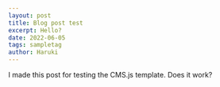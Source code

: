 ```yaml
---
layout: post
title: Blog post test
excerpt: Hello?
date: 2022-06-05
tags: sampletag
author: Haruki
---
```


I made this post for testing the CMS.js template.
Does it work?
